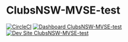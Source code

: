 # ClubsNSW-MVSE-test

[![CircleCI](https://circleci.com/gh/mostafizpantheon/ClubsNSW-MVSE-test.svg?style=shield)](https://circleci.com/gh/mostafizpantheon/ClubsNSW-MVSE-test)
[![Dashboard ClubsNSW-MVSE-test](https://img.shields.io/badge/dashboard-ClubsNSW_MVSE_test-yellow.svg)](https://dashboard.pantheon.io/sites/41db335b-fa0e-4238-81ca-ffa600db57ac#dev/code)
[![Dev Site ClubsNSW-MVSE-test](https://img.shields.io/badge/site-ClubsNSW_MVSE_test-blue.svg)](http://dev-ClubsNSW-MVSE-test.pantheonsite.io/)